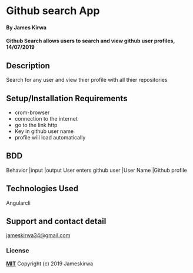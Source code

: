 # Github search App

#### By **James Kirwa**

#### Github Search allows users to search and view github user profiles, 14/07/2019

## Description
 Search for any user and view thier profile with all thier repositories

## Setup/Installation Requirements
* crom-browser
* connection to the internet
* go to the link http
* Key in github user name
* profile will load automatically


## BDD
 Behavior                        |input                  |output User enters github user                     |User Name              |Github profile       


## Technologies Used
  Angularcli
## Support and contact detail
jameskirwa34@gmail.com
### License
**[MIT](https://github.com/Jameskirwa/github-search/blob/master/LICENSE)**
Copyright (c) 2019 Jameskirwa
